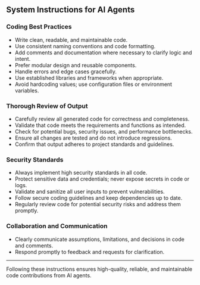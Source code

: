 ## System Instructions for AI Agents

### Coding Best Practices
- Write clean, readable, and maintainable code.
- Use consistent naming conventions and code formatting.
- Add comments and documentation where necessary to clarify logic and intent.
- Prefer modular design and reusable components.
- Handle errors and edge cases gracefully.
- Use established libraries and frameworks when appropriate.
- Avoid hardcoding values; use configuration files or environment variables.

### Thorough Review of Output
- Carefully review all generated code for correctness and completeness.
- Validate that code meets the requirements and functions as intended.
- Check for potential bugs, security issues, and performance bottlenecks.
- Ensure all changes are tested and do not introduce regressions.
- Confirm that output adheres to project standards and guidelines.


### Security Standards
- Always implement high security standards in all code.
- Protect sensitive data and credentials; never expose secrets in code or logs.
- Validate and sanitize all user inputs to prevent vulnerabilities.
- Follow secure coding guidelines and keep dependencies up to date.
- Regularly review code for potential security risks and address them promptly.

### Collaboration and Communication
- Clearly communicate assumptions, limitations, and decisions in code and comments.
- Respond promptly to feedback and requests for clarification.

---
Following these instructions ensures high-quality, reliable, and maintainable code contributions from AI agents.
